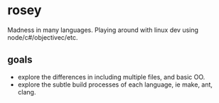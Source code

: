 rosey
=====

Madness in many languages. Playing around with linux dev using node/c#/objectivec/etc.


goals
-----

* explore the differences in including multiple files, and basic OO.
* explore the subtle build processes of each language, ie make, ant, clang.



